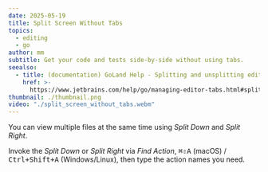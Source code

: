 ```yaml
---
date: 2025-05-19
title: Split Screen Without Tabs
topics:
  - editing
  - go
author: mm
subtitle: Get your code and tests side-by-side without using tabs.
seealso:
  - title: (documentation) GoLand Help - Splitting and unsplitting editor window
    href: >-
      https://www.jetbrains.com/help/go/managing-editor-tabs.html#splitting-and-unsplitting-editor-window
thumbnail: ./thumbnail.png
video: "./split_screen_without_tabs.webm"
---
```


You can view multiple files at the same time using _Split Down_ and _Split Right_.

Invoke the _Split Down_ or _Split Right_ via _Find Action_, <kbd>⌘⇧A</kbd> (macOS) / <kbd>Ctrl+Shift+A</kbd> (Windows/Linux), then type the action names you need.
